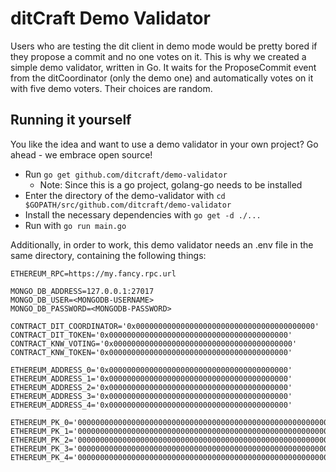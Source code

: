 # ditCraft Demo Validator
Users who are testing the dit client in demo mode would be pretty bored if they propose a commit and no one votes on it. This is why we created a simple demo validator, written in Go. It waits for the ProposeCommit event from the ditCoordinator (only the demo one) and automatically votes on it with five demo voters. Their choices are random.

## Running it yourself
You like the idea and want to use a demo validator in your own project? Go ahead - we embrace open source!

* Run `go get github.com/ditcraft/demo-validator`
    * Note: Since this is a go project, golang-go needs to be installed
* Enter the directory of the demo-validator with `cd $GOPATH/src/github.com/ditcraft/demo-validator`
* Install the necessary dependencies with `go get -d ./...`
* Run with `go run main.go`

Additionally, in order to work, this demo validator needs an .env file in the same directory, containing the following things:

```
ETHEREUM_RPC=https://my.fancy.rpc.url

MONGO_DB_ADDRESS=127.0.0.1:27017
MONGO_DB_USER=<MONGODB-USERNAME>
MONGO_DB_PASSWORD=<MONGODB-PASSWORD>

CONTRACT_DIT_COORDINATOR='0x0000000000000000000000000000000000000000'
CONTRACT_DIT_TOKEN='0x0000000000000000000000000000000000000000'
CONTRACT_KNW_VOTING='0x0000000000000000000000000000000000000000'
CONTRACT_KNW_TOKEN='0x0000000000000000000000000000000000000000'

ETHEREUM_ADDRESS_0='0x0000000000000000000000000000000000000000'
ETHEREUM_ADDRESS_1='0x0000000000000000000000000000000000000000'
ETHEREUM_ADDRESS_2='0x0000000000000000000000000000000000000000'
ETHEREUM_ADDRESS_3='0x0000000000000000000000000000000000000000'
ETHEREUM_ADDRESS_4='0x0000000000000000000000000000000000000000'

ETHEREUM_PK_0='0000000000000000000000000000000000000000000000000000000000000000'
ETHEREUM_PK_1='0000000000000000000000000000000000000000000000000000000000000000'
ETHEREUM_PK_2='0000000000000000000000000000000000000000000000000000000000000000'
ETHEREUM_PK_3='0000000000000000000000000000000000000000000000000000000000000000'
ETHEREUM_PK_4='0000000000000000000000000000000000000000000000000000000000000000'
```